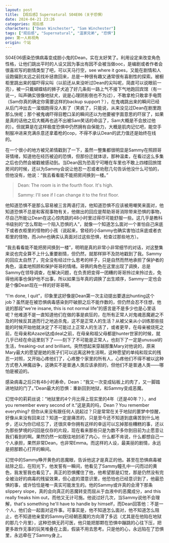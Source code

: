 ```yaml
---
layout: post
title: 【观后感】Supernatural S04E06（关于恐惧）
date: 2024-04-21 23:26
categories: 观后感
characters: ["Dean Winchester", "Sam Winchester"]
tags: ["观后感", "Supernatural", "温家兄弟", "恐惧"]
pov: 第一人称视角
origin: 个站
---
```


S04E06感染恐惧病毒变成胆小鬼的Dean，实在太好笑了。利用设定来改变角色性格，让他们跳出平时的人设又因为事出有因不会被当做ooc，是编剧或者作者会很喜欢写的剧情类型了吧，可以天马行空，see where it goes，又能在剧情和人设跑偏到太远之前找补拯救回来，总是一种很有趣又通常很有喜剧性的探索。被橱柜里跳出来的猫吓得尖叫（以前还从来没听过Dean的尖叫呢，简直可以说眼前一亮），被一只戴蝴蝶结的狮子犬追了好几条街一路上气不接下气地跑回宾馆（有一说一，叫声确实很像地狱犬，说是心理阴影倒也不为过），不敢拿枪只敢拿手电筒（Sam你真的确定你需要这样的backup support？），在鬼魂跳出来的瞬间已经从后门冲出去一溜烟跑得没人影了（笑疯了，只能说，从来没见过Dean在剧里跑那么快呢；那个被鬼魂吓得目瞪口呆的瞬间还以为他要被字面意思的吓尿了，如果是真的话他之后大概再也逃不出被Sam笑话的命运了，Sam大概是不会放过他的）。但就算是在这样极度恐惧中仍然拥有自保能力，大概是肌肉记忆吧，能空手制服冲进来充满杀意还拿着枪的cop，不得不承认Dean的武力值还是始终在线的。

在一个很小的地方被兄弟情戳到了一下，虽然一整集都很明显是Sammy在照顾哥哥情绪，知道他在经历被迫的恐惧，但那份迁就体谅，那种温柔，在看过这么多集之后也仍然会被戳被感动到。当Dean因为恐高宁可睡在车里也不敢上四楼回旅馆房间的时候，还以为Sammy会说让他忍一忍或者劝慰几句告诉他没什么可怕的，但他没有，他说：“我去看看能不能把房间换到一楼。”

> Dean: The room is in the fourth floor. It's high.
>
> Sammy: I'll see if I can change it to the first floor.

他知道恐惧不是那么容易被三言两语打消，他知道恐惧不应该被用嘲笑来面对，他知道恐惧不总是和客观事物有关，他做出的回应是帮助哥哥消除带来恐惧的事物，尽自己所能让Dean在这心惊肉跳的48小时里过得尽可能舒服一些。这几乎是教科书级别的“怎么帮助一个陷入恐惧的人”，就像一个知道怎么面对一个害怕自己床底下或者衣柜里的怪物的小孩（说起来，曾经的小Sammy也确实害怕过床底或者衣柜里的怪物，而John也确实认真面对过这些恐惧，检查过那些地方）。

“我去看看能不能把房间换到一楼”，明明是真的非常小非常细节的对话，对这整集来说也完全算不上什么重要剧情，但仍然，就那样猝不及防地戳到了我。Sammy的回应太自然了，完全没有经过什么思考的样子，只是自然而然地承担了保护者的角色，温柔地照顾和保护哥哥的情绪。哥俩的角色在这里出现了调换，总是Sammy在领导调查，在解决问题，在负责把变得一团糟的哥哥拎过来拎过去，免得他闹事也保护他不出事，所以如果当年真的调换了出生顺序，Sammy一定也会是个像Dean现在一样的好哥哥啊。

“I'm done, I quit”，印象里这好像是Dean第一次主动提出要退出hunting这个job？虽然是在被恐惧病毒感染到吓破胆之后不能作数的，但仍然会忍不住想，他说的那段“we're insane, this is not normal life”的感言是不是多少也是心里话呢？他难道不是一直知道他们在做的事是疯狂的，在所有正常人对鬼魂恶魔避之不及的时候反其道而行之地追杀鬼，这不是正常人的生活？从被父亲从小训练那些技能的时候开始他就决定了不可能过上正常人的生活了，或者更早，在母亲被烧死之前，在母亲和Azazel达成deal之前，在母亲和祖父母都是hunter世家的时候，就几乎已经在命运里刻下了——刻下了不可能是正常人，也刻下了一定是unusual的生活，freaking-out and brilliant。突然想起来穿越那集Mary对他说的，原来Mary最大的愿望是她的孩子们可以远离这种生活啊，这种愿望的单纯和现实的残忍一对照，又开始心疼他们了，心疼整个家里的所有人，心疼他们不得不被以这种方式卷入神魔战争，这确实不是普通人类应该承担的，但他们不是普通人类——哪怕是被迫的。

感染病毒之后只有48小时寿命，Dean：“我又一次变成砧板上的肉了，又一脚踏进地狱的门了。”Dean最大的恐惧：重新回到地狱，和Sammy变成恶魔。

幻觉中的莉莉丝说：“地狱里的4个月比得上现实里的4年（还是40年？），and you remember every second of it.”这是真的吗，Dean？You remember everything? 但你从来没有跟任何人说起过？只是常常在关于地狱的噩梦中惊醒，好像从来没有回来过？知道一定是痛苦的，只是至今还不知道到底痛苦到什么地步，还以为你已经忘了，还很庆幸你拥有这样的幸运可以忘掉那些糟糕的事，还以为那些梦境的闪回是仅存的片段，现在看来那些只是为数不多你到目前为止愿意让我们看到的啊。果然仍然一如既往地封闭了内心，什么都不肯说，什么都想自己一个人承担，果然非常Dean，也非常Emma。而这样的人设，最美丽的剧情，永远是把那颗心打开的瞬间。

幻觉中的Sammy睁开黄色的恶魔眼，告诉他这才是真正的他。甚至在恐惧病毒被祛除之后，在阳光下，他发誓有一瞬间，他看见了Sammy瞳孔中一闪而过的黄色，我发誓我也看见了。真正的恐惧攫住了他，他希望那是幻觉，那是仍然没有完全被治好的病毒的残留效果，但心底的潜意识里，他恐怕也已经意识到了，他最恐惧的事，或许恰恰是唯一真实可能发生的。他的Sammy或许真的会滑下那条slippery slope，真的会向真正的恶魔转变而屈从于血液中的恶魔成分，and this really freaks him out，而他又无计可施。他说过好几次，当Sammy说他不会理解，that's something he'll have to handle by himself，而Dean回答他：不是一个人，他们会一起面对这件事。可事实是，他不知道怎么面对，他不知道怎么阻止，也不知道他亲爱的Sammy已经朝恶魔的方向滑了多远（尤其是在他陷在地狱的那几个月里），这种恐惧无药可医，他只能把那颗在恐惧中蹦跳的心往下压，把更多故作无事的玩笑堆叠在上面，假装不用去思考。只是他的心，永远陷在了恐惧里，永远牵在了Sammy身上。
